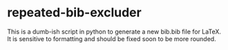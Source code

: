 # repeated-bib-excluder
This is a dumb-ish script in python to generate a new bib.bib file for LaTeX. It is sensitive to formatting and should be fixed soon to be more rounded.
